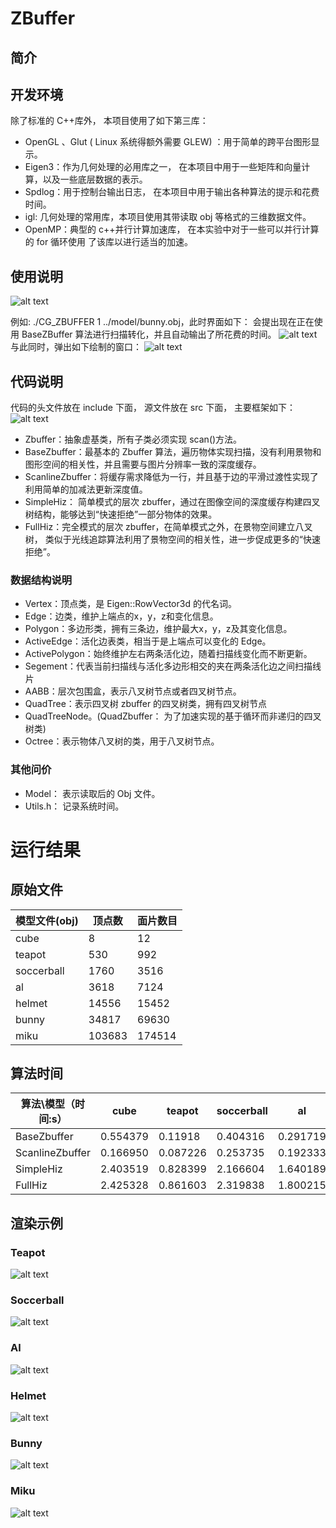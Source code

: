 # ZBuffer

## 简介



## 开发环境

除了标准的 C++库外，  本项目使用了如下第三库：
- OpenGL 、Glut  ( Linux 系统得额外需要 GLEW)  ：用于简单的跨平台图形显示。
- Eigen3：作为几何处理的必用库之一，  在本项目中用于一些矩阵和向量计算，以及一些底层数据的表示。
- Spdlog：用于控制台输出日志，  在本项目中用于输出各种算法的提示和花费时间。
- igl: 几何处理的常用库，本项目使用其带读取 obj 等格式的三维数据文件。
- OpenMP：典型的 c++并行计算加速库，  在本实验中对于一些可以并行计算的 for 循环使用 了该库以进行适当的加速。





## 使用说明

![alt text](image.png)

例如:
./CG_ZBUFFER 1 ../model/bunny.obj，此时界面如下：
会提出现在正在使用 BaseZBuffer 算法进行扫描转化，并且自动输出了所花费的时间。
![alt text](imgs/image-2.png)
与此同时，弹出如下绘制的窗口：
![alt text](imgs/image-1.png)


## 代码说明
代码的头文件放在 include 下面，  源文件放在 src 下面，  主要框架如下：
![alt text](imgs/image-3.png)
- Zbuffer：抽象虚基类，所有子类必须实现 scan()方法。
- BaseZbuffer：最基本的 Zbuffer 算法，遍历物体实现扫描，没有利用景物和图形空间的相关性，并且需要与图片分辨率一致的深度缓存。
- ScanlineZbuffer：将缓存需求降低为一行，并且基于边的平滑过渡性实现了利用简单的加减法更新深度值。
- SimpleHiz：  简单模式的层次 zbuffer，通过在图像空间的深度缓存构建四叉树结构，能够达到“快速拒绝”一部分物体的效果。
- FullHiz：完全模式的层次 zbuffer，在简单模式之外，在景物空间建立八叉树，
类似于光线追踪算法利用了景物空间的相关性，进一步促成更多的“快速拒绝”。

### 数据结构说明
- Vertex：顶点类，是 Eigen::RowVector3d 的代名词。
- Edge：边类，维护上端点的x，y，z和变化信息。
- Polygon：多边形类，拥有三条边，维护最大x，y，z及其变化信息。                   
- ActiveEdge：活化边表类，相当于是上端点可以变化的 Edge。
- ActivePolygon：始终维护左右两条活化边，随着扫描线变化而不断更新。             
- Segement：代表当前扫描线与活化多边形相交的夹在两条活化边之间扫描线片
- AABB：层次包围盒，表示八叉树节点或者四叉树节点。
- QuadTree：表示四叉树 zbuffer 的四叉树类，拥有四叉树节点 
- QuadTreeNode。(QuadZbuffer：  为了加速实现的基于循环而非递归的四叉树类)
- Octree：表示物体八叉树的类，用于八叉树节点。
### 其他问价
- Model：  表示读取后的 Obj 文件。
- Utils.h：  记录系统时间。


# 运行结果
## 原始文件
| 模型文件(obj) | 顶点数 | 面片数目 |
| ------------- | ------ | -------- |
| cube          | 8      | 12       |
| teapot        | 530    | 992      |
| soccerball    | 1760   | 3516     |
| al            | 3618   | 7124     |
| helmet        | 14556  | 15452    |
| bunny         | 34817  | 69630    |
| miku          | 103683 | 174514   |


## 算法时间
| 算法\模型（时间:s） | cube     | teapot   | soccerball | al       | helmet   | bunny    | miku     |
| ------------------- | -------- | -------- | ---------- | -------- | -------- | -------- | -------- |
| BaseZbuffer         | 0.554379 | 0.11918  | 0.404316   | 0.291719 | 0.487461 | 0.461733 | 0.500453 |
| ScanlineZbuffer     | 0.166950 | 0.087226 | 0.253735   | 0.192333 | 0.327541 | 0.541419 | 0.858593 |
| SimpleHiz           | 2.403519 | 0.828399 | 2.166604   | 1.640189 | 2.549220 | 2.227868 | 2.153695 |
| FullHiz             | 2.425328 | 0.861603 | 2.319838   | 1.800215 | 2.823617 | 2.854190 | 3.117259 |

## 渲染示例
### Teapot
![alt text](imgs/image-5.png)
### Soccerball
![alt text](imgs/image-6.png)
### Al
![alt text](imgs/image-7.png)
### Helmet
![alt text](imgs/image-8.png)
### Bunny
![alt text](imgs/image-9.png)
### Miku
![alt text](imgs/image-10.png)